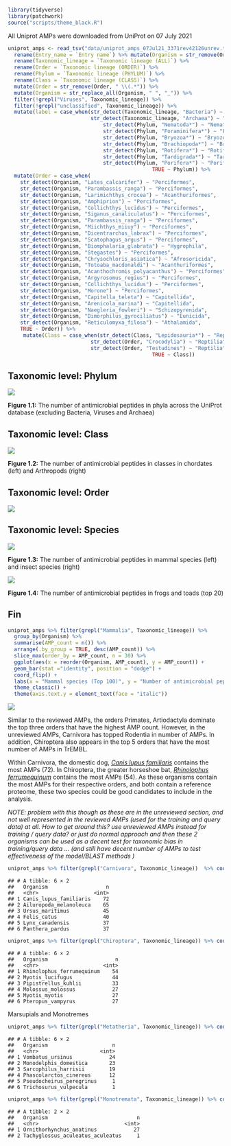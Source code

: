 
``` r
library(tidyverse)
library(patchwork)
source("scripts/theme_black.R")
```

All Uniprot AMPs were downloaded from UniProt on 07 July 2021

``` r
uniprot_amps <- read_tsv("data/uniprot_amps_07Jul21_3371rev42126unrev.tab.gz") %>%
  rename(Entry_name = `Entry name`) %>% mutate(Organism = str_remove(Organism, " \\(.*")) %>% 
  rename(Taxonomic_lineage = `Taxonomic lineage (ALL)`) %>% 
  rename(Order = `Taxonomic lineage (ORDER)`) %>% 
  rename(Phylum = `Taxonomic lineage (PHYLUM)`) %>%
  rename(Class = `Taxonomic lineage (CLASS)`) %>%
  mutate(Order = str_remove(Order, " \\(.*")) %>%
  mutate(Organism = str_replace_all(Organism, " ", "_")) %>% 
  filter(!grepl("Viruses", Taxonomic_lineage)) %>% 
  filter(!grepl("unclassified", Taxonomic_lineage)) %>%
  mutate(label = case_when(str_detect(Taxonomic_lineage, "Bacteria") ~ "Bacteria",
                           str_detect(Taxonomic_lineage, "Archaea") ~ "Archaea",
                               str_detect(Phylum, "Nematoda*") ~ "Nematoda",
                               str_detect(Phylum, "Foraminifera*") ~ "Foraminifera",
                               str_detect(Phylum, "Bryozoa*") ~ "Bryozoa",
                               str_detect(Phylum, "Brachiopoda*") ~ "Brachiopoda",
                               str_detect(Phylum, "Rotifera*") ~ "Rotifera",
                               str_detect(Phylum, "Tardigrada*") ~ "Tardigrada",
                               str_detect(Phylum, "Porifera*") ~ "Porifera",
                                               TRUE ~ Phylum)) %>%
  mutate(Order = case_when(
    str_detect(Organism, "Lates_calcarifer") ~ "Perciformes",
    str_detect(Organism, "Parambassis_ranga") ~ "Perciformes",
    str_detect(Organism, "Larimichthys_crocea") ~ "Acanthuriformes",
    str_detect(Organism, "Amphiprion") ~ "Perciformes",
    str_detect(Organism, "Collichthys_lucidus") ~ "Perciformes",
    str_detect(Organism, "Siganus_canaliculatus") ~ "Perciformes",
    str_detect(Organism, "Parambassis_ranga") ~ "Perciformes",
    str_detect(Organism, "Miichthys_miiuy") ~ "Perciformes",
    str_detect(Organism, "Dicentrarchus_labrax") ~ "Perciformes",
    str_detect(Organism, "Scatophagus_argus") ~ "Perciformes",
    str_detect(Organism, "Biomphalaria_glabrata") ~ "Hygrophila",
    str_detect(Organism, "Stegastes") ~ "Perciformes",
    str_detect(Organism, "Chrysochloris_asiatica") ~ "Afrosoricida",
    str_detect(Organism, "Totoaba_macdonaldi") ~ "Acanthuriformes",
    str_detect(Organism, "Acanthochromis_polyacanthus") ~ "Perciformes",
    str_detect(Organism, "Argyrosomus_regius") ~ "Perciformes",
    str_detect(Organism, "Collichthys_lucidus") ~ "Perciformes",
    str_detect(Organism, "Morone") ~ "Perciformes",
    str_detect(Organism, "Capitella_teleta") ~ "Capitellida",
    str_detect(Organism, "Arenicola_marina") ~ "Capitellida",
    str_detect(Organism, "Naegleria_fowleri") ~ "Schizopyrenida",
    str_detect(Organism, "Dimorphilus_gyrociliatus") ~ "Eunicida",
    str_detect(Organism, "Reticulomyxa_filosa") ~ "Athalamida",
    TRUE ~ Order)) %>%
     mutate(Class = case_when(str_detect(Class, "Lepidosauria*") ~ "Reptilia",
                           str_detect(Order, "Crocodylia") ~ "Reptilia",
                           str_detect(Order, "Testudines") ~ "Reptilia",
                                               TRUE ~ Class))
```

## Taxonomic level: Phylum

![](01_species_represented_with_most_amps_uniprot_files/figure-gfm/unnamed-chunk-3-1.png)<!-- -->

**Figure 1.1:** The number of antimicrobial peptides in phyla across the
UniProt database (excluding Bacteria, Viruses and Archaea)

## Taxonomic level: Class

![](01_species_represented_with_most_amps_uniprot_files/figure-gfm/unnamed-chunk-4-1.png)<!-- -->

**Figure 1.2:** The number of antimicrobial peptides in classes in
chordates (left) and Arthropods (right)

## Taxonomic level: Order

![](01_species_represented_with_most_amps_uniprot_files/figure-gfm/unnamed-chunk-5-1.png)<!-- -->

## Taxonomic level: Species

![](01_species_represented_with_most_amps_uniprot_files/figure-gfm/unnamed-chunk-6-1.png)<!-- -->

**Figure 1.3:** The number of antimicrobial peptides in mammal species
(left) and insect species (right)

![](01_species_represented_with_most_amps_uniprot_files/figure-gfm/unnamed-chunk-8-1.png)<!-- -->

**Figure 1.4:** The number of antimicrobial peptides in frogs and toads
(top 20)

## Fin

``` r
uniprot_amps %>% filter(grepl("Mammalia", Taxonomic_lineage)) %>% 
  group_by(Organism) %>% 
  summarise(AMP_count = n()) %>%
  arrange(.by_group = TRUE, desc(AMP_count)) %>%
  slice_max(order_by = AMP_count, n = 30) %>%
  ggplot(aes(x = reorder(Organism, AMP_count), y = AMP_count)) +
  geom_bar(stat ="identity", position = "dodge") +
  coord_flip() +
  labs(x = "Mammal species (Top 100)", y = "Number of antimicrobial peptides (AMP)", fill = "") +
  theme_classic() +
  theme(axis.text.y = element_text(face = "italic"))
```

![](01_species_represented_with_most_amps_uniprot_files/figure-gfm/unnamed-chunk-9-1.png)<!-- -->

Similar to the reviewed AMPs, the orders Primates, Artiodactyla dominate
the top three orders that have the highest AMP count. However, in the
unreviewed AMPs, Carnivora has topped Rodentia in number of AMPs. In
addition, Chiroptera also appears in the top 5 orders that have the most
number of AMPs in TrEMBL.

Within Carnivora, the domestic dog, [*Canis lupus
familiaris*](https://www.uniprot.org/proteomes/UP000002254) contains the
most AMPs (72). In Chiroptera, the greater horseshoe bat, [*Rhinolophus
ferrumequinum*](https://www.uniprot.org/proteomes/UP000472240) contains
the most AMPs (54). As these organisms contain the most AMPs for their
respective orders, and both contain a reference proteome, these two
species could be good candidates to include in the analysis.

*NOTE: problem with this though as these are in the unreviewed section,
and not well represented in the reviewed AMPs (used for the training and
query data) at all. How to get around this? use unreviewed AMPs instead
for training / query data? or just do normal approach and then these 2
organisms can be used as a decent test for taxonomic bias in
training/query data … (and still have decent number of AMPs to test
effectiveness of the model/BLAST methods )*

``` r
uniprot_amps %>% filter(grepl("Carnivora", Taxonomic_lineage))  %>% count(Organism, sort = TRUE) %>% slice_head(n=6)
```

    ## # A tibble: 6 × 2
    ##   Organism                   n
    ##   <chr>                  <int>
    ## 1 Canis_lupus_familiaris    72
    ## 2 Ailuropoda_melanoleuca    65
    ## 3 Ursus_maritimus           45
    ## 4 Felis_catus               40
    ## 5 Lynx_canadensis           37
    ## 6 Panthera_pardus           37

``` r
uniprot_amps %>% filter(grepl("Chiroptera", Taxonomic_lineage)) %>% count(Organism, sort = TRUE) %>% slice_head(n=6)
```

    ## # A tibble: 6 × 2
    ##   Organism                      n
    ##   <chr>                     <int>
    ## 1 Rhinolophus_ferrumequinum    54
    ## 2 Myotis_lucifugus             44
    ## 3 Pipistrellus_kuhlii          33
    ## 4 Molossus_molossus            27
    ## 5 Myotis_myotis                27
    ## 6 Pteropus_vampyrus            27

Marsupials and Monotremes

``` r
uniprot_amps %>% filter(grepl("Metatheria", Taxonomic_lineage)) %>% count(Organism, sort = TRUE)
```

    ## # A tibble: 6 × 2
    ##   Organism                     n
    ##   <chr>                    <int>
    ## 1 Vombatus_ursinus            24
    ## 2 Monodelphis_domestica       23
    ## 3 Sarcophilus_harrisii        19
    ## 4 Phascolarctos_cinereus      12
    ## 5 Pseudocheirus_peregrinus     1
    ## 6 Trichosurus_vulpecula        1

``` r
uniprot_amps %>% filter(grepl("Monotremata", Taxonomic_lineage)) %>% count(Organism, sort = TRUE)
```

    ## # A tibble: 2 × 2
    ##   Organism                             n
    ##   <chr>                            <int>
    ## 1 Ornithorhynchus_anatinus            27
    ## 2 Tachyglossus_aculeatus_aculeatus     1
